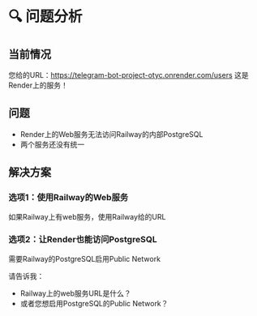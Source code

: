 # 🔍 问题分析

## 当前情况
您给的URL：https://telegram-bot-project-otyc.onrender.com/users
这是Render上的服务！

## 问题
- Render上的Web服务无法访问Railway的内部PostgreSQL
- 两个服务还没有统一

## 解决方案

### 选项1：使用Railway的Web服务
如果Railway上有web服务，使用Railway给的URL

### 选项2：让Render也能访问PostgreSQL
需要Railway的PostgreSQL启用Public Network

请告诉我：
- Railway上的web服务URL是什么？
- 或者您想启用PostgreSQL的Public Network？
